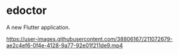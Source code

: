 # edoctor

A new Flutter application.


https://user-images.githubusercontent.com/38806167/211072679-ae2c4ef6-0f4e-4128-9a77-92e01f211de9.mp4

